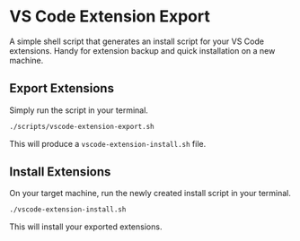 # VS Code Extension Export

A simple shell script that generates an install script for your VS Code extensions. Handy for extension backup and quick installation on a new machine.

## Export Extensions

Simply run the script in your terminal.

```bash
./scripts/vscode-extension-export.sh
```

This will produce a `vscode-extension-install.sh` file.

## Install Extensions

On your target machine, run the newly created install script in your terminal.

```bash
./vscode-extension-install.sh
```

This will install your exported extensions.
